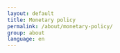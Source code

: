```yaml
---
layout: default
title: Monetary policy
permalink: /about/monetary-policy/
group: about
language: en
---
```

